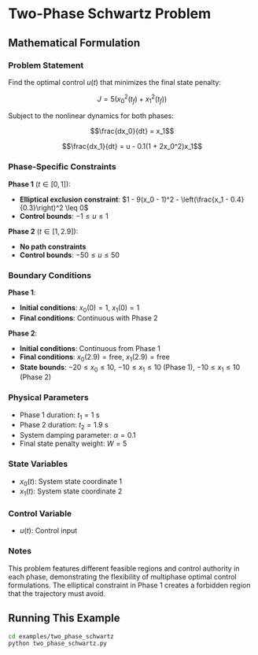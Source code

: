 # Two-Phase Schwartz Problem

## Mathematical Formulation

### Problem Statement

Find the optimal control $u(t)$ that minimizes the final state penalty:

$$J = 5(x_0^2(t_f) + x_1^2(t_f))$$

Subject to the nonlinear dynamics for both phases:

$$\frac{dx_0}{dt} = x_1$$

$$\frac{dx_1}{dt} = u - 0.1(1 + 2x_0^2)x_1$$

### Phase-Specific Constraints

**Phase 1** ($t \in [0,1]$):
- **Elliptical exclusion constraint**: $1 - 9(x_0 - 1)^2 - \left(\frac{x_1 - 0.4}{0.3}\right)^2 \leq 0$
- **Control bounds**: $-1 \leq u \leq 1$

**Phase 2** ($t \in [1,2.9]$):
- **No path constraints**
- **Control bounds**: $-50 \leq u \leq 50$

### Boundary Conditions

**Phase 1**:
- **Initial conditions**: $x_0(0) = 1$, $x_1(0) = 1$
- **Final conditions**: Continuous with Phase 2

**Phase 2**:
- **Initial conditions**: Continuous from Phase 1
- **Final conditions**: $x_0(2.9) = \text{free}$, $x_1(2.9) = \text{free}$
- **State bounds**: $-20 \leq x_0 \leq 10$, $-10 \leq x_1 \leq 10$ (Phase 1), $-10 \leq x_1 \leq 10$ (Phase 2)

### Physical Parameters

- Phase 1 duration: $t_1 = 1$ s
- Phase 2 duration: $t_2 = 1.9$ s
- System damping parameter: $\alpha = 0.1$
- Final state penalty weight: $W = 5$

### State Variables

- $x_0(t)$: System state coordinate 1
- $x_1(t)$: System state coordinate 2

### Control Variable

- $u(t)$: Control input

### Notes

This problem features different feasible regions and control authority in each phase, demonstrating the flexibility of multiphase optimal control formulations. The elliptical constraint in Phase 1 creates a forbidden region that the trajectory must avoid.

## Running This Example

```bash
cd examples/two_phase_schwartz
python two_phase_schwartz.py
```
